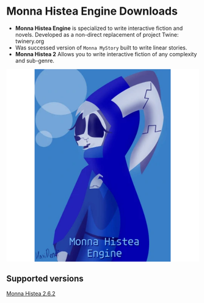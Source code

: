 # Monna Histea Engine Downloads

* __Monna Histea Engine__ is specialized to write interactive fiction and novels. Developed as a non-direct replacement of project Twine: twinery.org
* Was successed version of `Monna MyStory` built to write linear stories.
* __Monna Histea 2__ Allows you to write interactive fiction of any complexity and sub-genre.

![Logo](./logo.webp)

## Supported versions
[Monna Histea 2.6.2](https://ouo.io/ZBkkfD)
